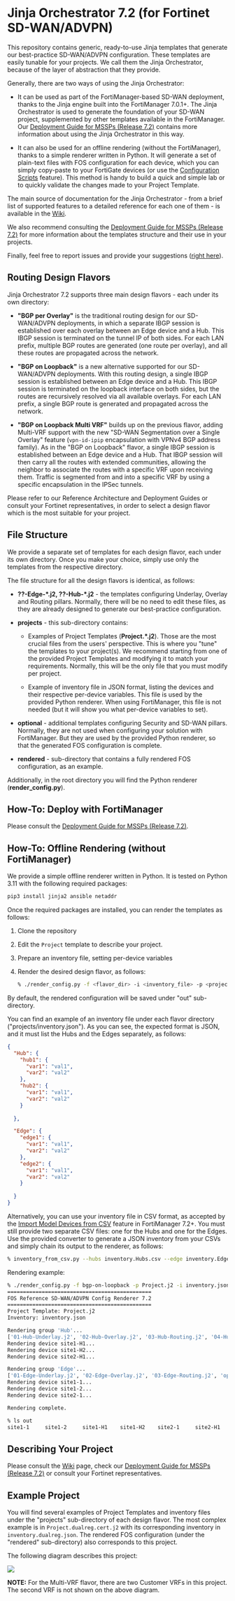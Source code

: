 # Jinja Orchestrator 7.2 (for Fortinet SD-WAN/ADVPN)

This repository contains generic, ready-to-use Jinja templates that generate our best-practice SD-WAN/ADVPN configuration.
These templates are easily tunable for your projects. We call them the Jinja Orchestrator, because of the layer of abstraction that they provide.

Generally, there are two ways of using the Jinja Orchestrator:

- It can be used as part of the FortiManager-based SD-WAN deployment, thanks to the Jinja engine built into the FortiManager 7.0.1+. 
  The Jinja Orchestrator is used to generate the foundation of your SD-WAN project, supplemented by other templates available in the FortiManager. Our [Deployment Guide for MSSPs (Release 7.2)](https://docs.fortinet.com/document/fortigate/7.2.0/sd-wan-deployment-for-mssps/705134/introduction) contains more information about using the Jinja Orchestrator in this way.

- It can also be used for an offline rendering (without the FortiManager), thanks to a simple renderer written in Python.
  It will generate a set of plain-text files with FOS configuration for each device, which you can simply copy-paste to your FortiGate devices 
  (or use the [Configuration Scripts](https://docs.fortinet.com/document/fortigate/7.0.6/administration-guide/780930/configuration-scripts) feature). 
  This method is handy to build a quick and simple lab or to quickly validate the changes made to your Project Template. 

The main source of documentation for the Jinja Orchestrator - from a brief list of supported features to a detailed reference for each one of them - is available in the [Wiki](https://github.com/fortinet-solutions-cse/sdwan-advpn-reference/wiki).

We also recommend consulting the [Deployment Guide for MSSPs (Release 7.2)](https://docs.fortinet.com/document/fortigate/7.2.0/sd-wan-deployment-for-mssps/705134/introduction) for more information about the templates structure and their use in your projects.

Finally, feel free to report issues and provide your suggestions ([right here](https://github.com/fortinet-solutions-cse/sdwan-advpn-reference/issues)).


## Routing Design Flavors

Jinja Orchestrator 7.2 supports three main design flavors - each under its own directory:

- **"BGP per Overlay"** is the traditional routing design for our SD-WAN/ADVPN deployments,
  in which a separate IBGP session is established over each overlay between an Edge device and a Hub.
  This IBGP session is terminated on the tunnel IP of both sides. For each LAN prefix,
  multiple BGP routes are generated (one route per overlay), and all these routes
  are propagated across the network.

- **"BGP on Loopback"** is a new alternative supported for our SD-WAN/ADVPN deployments.
  With this routing design, a single IBGP session is established between an Edge device and a Hub.
  This IBGP session is terminated on the loopback interface on both sides, but the routes are
  recursively resolved via all available overlays. For each LAN prefix, a single BGP route
  is generated and propagated across the network.

- **"BGP on Loopback Multi VRF"** builds up on the previous flavor, adding Multi-VRF support
  with the new "SD-WAN Segmentation over a Single Overlay" feature (`vpn-id-ipip` encapsulation with VPNv4 BGP address family).
  As in the "BGP on Loopback" flavor, a single IBGP session is established between an Edge device and a Hub.
  That IBGP session will then carry all the routes with extended communities, allowing the neighbor to associate the routes with a specific VRF upon receiving them.
  Traffic is segmented from and into a specific VRF by using a specific encapsulation in the IPSec tunnels.

Please refer to our Reference Architecture and Deployment Guides or consult your Fortinet representatives, in order to select
a design flavor which is the most suitable for your project.


## File Structure

We provide a separate set of templates for each design flavor, each under its own directory.
Once you make your choice, simply use only the templates from the respective directory.

The file structure for all the design flavors is identical, as follows:

- **??-Edge-\*.j2, ??-Hub-\*.j2** - the templates configuring Underlay, Overlay and Routing pillars.
  Normally, there will be no need to edit these files, as they are already designed to generate our
  best-practice configuration.

- **projects** - this sub-directory contains:

  - Examples of Project Templates (**Project.\*.j2**). Those are the most crucial files from the users' perspective.
    This is where you "tune" the templates to your project(s).
    We recommend starting from one of the provided Project Templates and modifying it to match your requirements.
    Normally, this will be the only file that you must modify per project.

  - Example of inventory file in JSON format, listing the devices and their respective per-device variables.
    This file is used by the provided Python renderer.
    When using FortiManager, this file is not needed (but it will show you what per-device variables to set).

- **optional** - additional templates configuring Security and SD-WAN pillars.
  Normally, they are not used when configuring your solution with FortiManager.
  But they are used by the provided Python renderer, so that the generated FOS configuration is complete.

- **rendered** - sub-directory that contains a fully rendered FOS configuration, as an example.

Additionally, in the root directory you will find the Python renderer (**render_config.py**).


## How-To: Deploy with FortiManager

Please consult the [Deployment Guide for MSSPs (Release 7.2)](https://docs.fortinet.com/document/fortigate/7.2.0/sd-wan-deployment-for-mssps/705134/introduction).


## How-To: Offline Rendering (without FortiManager)

We provide a simple offline renderer written in Python. It is tested on Python 3.11 with the following required packages:

```bash
pip3 install jinja2 ansible netaddr
```

Once the required packages are installed, you can render the templates as follows:

1. Clone the repository

1. Edit the `Project` template to describe your project.

1. Prepare an inventory file, setting per-device variables

1. Render the desired design flavor, as follows:

    ```bash
    % ./render_config.py -f <flavor_dir> -i <inventory_file> -p <project_template>
    ```

By default, the rendered configuration will be saved under "out" sub-directory.

You can find an example of an inventory file under each flavor directory ("projects/inventory.json"). As you can see, the expected format is JSON, and it 
must list the Hubs and the Edges separately, as follows:

```json
{
  "Hub": {
    "hub1": {
      "var1": "val1",
      "var2": "val2"
    },
    "hub2": {
      "var1": "val1",
      "var2": "val2"
    }
    
  },

  "Edge": {
    "edge1": {
      "var1": "val1",
      "var2": "val2"
    },
    "edge2": {
      "var1": "val1",
      "var2": "val2"
    }
    
  }
}
```

Alternatively, you can use your inventory file in CSV format, as accepted by the [Import Model Devices from CSV](https://docs.fortinet.com/document/fortimanager/7.2.2/administration-guide/277097/import-model-devices-from-a-csv-file) feature in FortiManager 7.2+. You must still provide two separate CSV files: one for the Hubs and one for the Edges. Use the provided converter to generate a JSON inventory from your CSVs and simply chain its output to the renderer, as follows:

```bash
% inventory_from_csv.py --hubs inventory.Hubs.csv --edge inventory.Edge.csv | ./render_config.py -f bgp-on-loopback -p Project.j2
```

Rendering example:

```bash
% ./render_config.py -f bgp-on-loopback -p Project.j2 -i inventory.json
==============================================
FOS Reference SD-WAN/ADVPN Config Renderer 7.2
==============================================
Project Template: Project.j2
Inventory: inventory.json

Rendering group 'Hub'...
['01-Hub-Underlay.j2', '02-Hub-Overlay.j2', '03-Hub-Routing.j2', '04-Hub-MultiRegion.j2', 'optional/05-Hub-SDWAN.j2', 'optional/06-Hub-Firewall.j2']
Rendering device site1-H1...
Rendering device site1-H2...
Rendering device site2-H1...

Rendering group 'Edge'...
['01-Edge-Underlay.j2', '02-Edge-Overlay.j2', '03-Edge-Routing.j2', 'optional/05-Edge-SDWAN.j2', 'optional/06-Edge-Firewall.j2']
Rendering device site1-1...
Rendering device site1-2...
Rendering device site2-1...

Rendering complete.

% ls out
site1-1		site1-2		site1-H1	site1-H2	site2-1		site2-H1
```


## Describing Your Project

Please consult the [Wiki](https://github.com/fortinet-solutions-cse/sdwan-advpn-reference/wiki) page, check our [Deployment Guide for MSSPs (Release 7.2)](https://docs.fortinet.com/document/fortigate/7.2.0/sd-wan-deployment-for-mssps/705134/introduction) or consult your Fortinet representatives.


## Example Project

You will find several examples of Project Templates and inventory files under the "projects" sub-directory of each design flavor. 
The most complex example is in `Project.dualreg.cert.j2` with its corresponding inventory in `inventory.dualreg.json`.
The rendered FOS configuration (under the "rendered" sub-directory) also corresponds to this project. 

The following diagram describes this project:

![](example_project.png)

**NOTE:** For the Multi-VRF flavor, there are two Customer VRFs in this project. The second VRF is not shown on the above diagram.
